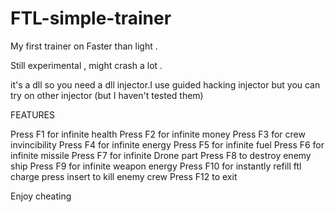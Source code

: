 # FTL-simple-trainer

My first trainer on Faster than light  .


Still experimental , might crash a lot .



it's a dll so you need a dll injector.I use guided hacking injector but you can try on other injector (but I haven't tested them)

FEATURES

Press F1 for infinite health
  Press F2 for infinite money
  Press F3 for crew invincibility
  Press F4 for infinite energy
  Press F5 for infinite fuel
  Press F6 for infinite missile
  Press F7 for infinite Drone part
  Press F8 to destroy enemy ship 
  Press F9 for infinite weapon energy
  Press F10 for instantly refill ftl charge
  press insert to kill enemy crew
  Press F12 to exit

Enjoy cheating
